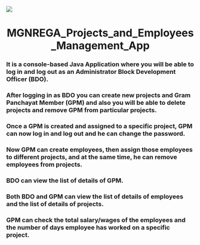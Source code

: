  <img align="center" src="https://imgs.search.brave.com/arM9IaczziIyJZYhj7DCDj5fI6x28DujFeEppt-8i00/rs:fit:1200:960:1/g:ce/aHR0cHM6Ly9hc3Nl/dHMuc2VudGluZWxh/c3NhbS5jb20vaC11/cGxvYWQvMjAyMS8w/Ny8xNy8yNDIyMTkt/bWducmVnYS53ZWJw"/>
<h1 align="center" >MGNREGA_Projects_and_Employees_Management_App</h1>


<h3 align="left" >It is a console-based Java Application where you will be able to log in and log out as an Administrator Block Development Officer (BDO).</h3>
<h3 align="left" >After logging in as BDO you can create new projects and Gram Panchayat Member (GPM) and also you will be able to delete projects and remove GPM from particular projects.</h3>
<h3 align="left" >Once a GPM is created and assigned to a specific project, GPM can now log in and log out and he can change the password.</h3>
<h3 align="left" >Now GPM can create employees, then assign those employees to different projects, and at the same time, he can remove employees from projects.</h3>
<h3 align="left" >BDO can view the list of details of GPM.</h3>
<h3 align="left" >Both BDO and GPM can view the list of details of employees and the list of details of projects.</h3>
<h3 align="left" >GPM can check the total salary/wages of the employees and the number of days employee has worked on a specific project.</h3>
